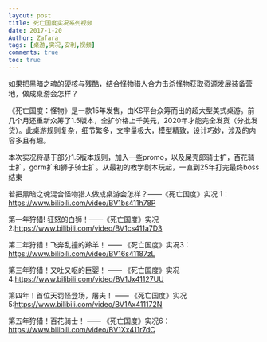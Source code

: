 ```yaml
---
layout: post
title: 死亡国度实况系列视频
date: 2017-1-20
Author: Zafara
tags: [桌游,实况,安利,视频]
comments: true
toc: true
---
```


如果把黑暗之魂的硬核与残酷，结合怪物猎人合力击杀怪物获取资源发展装备营地，做成桌游会怎样？

《死亡国度：怪物》是一款15年发售，由KS平台众筹而出的超大型美式桌游。前几个月还重新众筹了1.5版本，全扩价格上千美元，2020年才能完全发货（分批发货）。此桌游规则复杂，细节繁多，文字量极大，模型精致，设计巧妙，涉及的内容多且有趣。

本次实况将基于部分1.5版本规则，加入一些promo，以及屎壳郎骑士扩，百花骑士扩，gorm扩和狮子骑士扩。从最初的教学剧本玩起，一直到25年打完最终boss结束

若把黑暗之魂混合怪物猎人做成桌游会怎样？——《死亡国度》实况 1：<https://www.bilibili.com/video/BV1bs411h78P>

第一年狩猎! 狂怒的白狮！——《死亡国度》实况 2:<https://www.bilibili.com/video/BV1cs411a7D3>

第二年狩猎！飞奔乱撞的羚羊！ —— 《死亡国度》实况3：<https://www.bilibili.com/video/BV16s41187zL>

第三年狩猎！又吐又呕的巨婴！ —— 《死亡国度》实况4:<https://www.bilibili.com/video/BV1Jx41127UU>

第四年！首位天罚怪登场，屠夫！ —— 《死亡国度》实况5:<https://www.bilibili.com/video/BV1Ax411172N>

第五年狩猎！百花骑士！ —— 《死亡国度》实况6：<https://www.bilibili.com/video/BV1Xx411r7dC>

